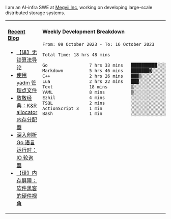 I am an AI-infra SWE at [Megvii Inc](https://en.megvii.com/), working on developing large-scale distributed storage systems.

<table width="960px">
<tr>
<td valign="top" width="50%">

#### <a href="https://www.kongjun18.me" target="_blank">Recent Blog</a>

<!-- BLOG-POST-LIST:START -->
- [【译】无锁算法导论](https://kongjun18.github.io/posts/2023/07/14/)
- [使用 yadm 管理点文件](https://kongjun18.github.io/posts/2023/04/07/)
- [致敬经典：K&amp;R allocator 内存分配器](https://kongjun18.github.io/posts/2022/12/12/)
- [深入剖析 Go 语言运行时：IO 轮询器](https://kongjun18.github.io/posts/2022/11/21/)
- [【译】内存屏障：软件黑客的硬件视角](https://kongjun18.github.io/posts/2022/11/03/)
<!-- BLOG-POST-LIST:END -->

</td>
<td valign="top" width="50%">

#### Weekly Development Breakdown

<!--START_SECTION:waka-->

```txt
From: 09 October 2023 - To: 16 October 2023

Total Time: 18 hrs 48 mins

Go                7 hrs 33 mins   ██████████░░░░░░░░░░░░░░░   40.18 %
Markdown          5 hrs 46 mins   ███████▓░░░░░░░░░░░░░░░░░   30.67 %
C++               2 hrs 26 mins   ███▒░░░░░░░░░░░░░░░░░░░░░   12.97 %
Lua               2 hrs 22 mins   ███░░░░░░░░░░░░░░░░░░░░░░   12.66 %
Text              18 mins         ▒░░░░░░░░░░░░░░░░░░░░░░░░   01.67 %
YAML              8 mins          ▒░░░░░░░░░░░░░░░░░░░░░░░░   00.73 %
Ezhil             4 mins          ░░░░░░░░░░░░░░░░░░░░░░░░░   00.37 %
TSQL              2 mins          ░░░░░░░░░░░░░░░░░░░░░░░░░   00.19 %
ActionScript 3    1 min           ░░░░░░░░░░░░░░░░░░░░░░░░░   00.17 %
Bash              1 min           ░░░░░░░░░░░░░░░░░░░░░░░░░   00.17 %
```

<!--END_SECTION:waka-->
</td>
</tr>

</table>
